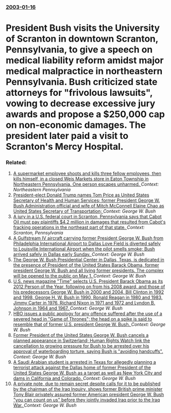 ### [2003-01-16](/news/2003/01/16/index.md)

#  President Bush visits the University of Scranton in downtown Scranton, Pennsylvania, to give a speech on medical liability reform amidst major medical malpractice in northeastern Pennsylvania. Bush criticized state attorneys for "frivolous lawsuits", vowing to decrease excessive jury awards and propose a $250,000 cap on non-economic damages. The president later paid a visit to Scranton's Mercy Hospital.




### Related:

1. [A supermarket employee shoots and kills three fellow employees, then kills himself, in a closed Weis Markets store in Eaton Township in Northeastern Pennsylvania. One person escapes unharmed. ](/news/2017/06/8/a-supermarket-employee-shoots-and-kills-three-fellow-employees-then-kills-himself-in-a-closed-weis-markets-store-in-eaton-township-in-nort.md) _Context: Northeastern Pennsylvania_
2. [President-elect Donald Trump names Tom Price as United States Secretary of Health and Human Services; former President George W. Bush Administration official and wife of Mitch McConnell Elaine Chao as United States Secretary of Transportation; ](/news/2016/11/29/president-elect-donald-trump-names-tom-price-as-united-states-secretary-of-health-and-human-services-former-president-george-w-bush-admini.md) _Context: George W. Bush_
3. [A jury in a U.S. federal court in Scranton, Pennsylvania says that Cabot Oil must pay plaintiffs $4.2 million in damages that resulted from Cabot's fracking operations in the northeast part of that state. ](/news/2016/03/10/a-jury-in-a-u-s-federal-court-in-scranton-pennsylvania-says-that-cabot-oil-must-pay-plaintiffs-4-2-million-in-damages-that-resulted-from.md) _Context: Scranton, Pennsylvania_
4. [A Gulfstream IV aircraft carrying former President George W. Bush from Philadelphia International Airport to Dallas Love Field is diverted safely to Louisville International Airport when the pilot smells smoke; Bush arrived safely in Dallas early Sunday. ](/news/2013/06/15/a-gulfstream-iv-aircraft-carrying-former-president-george-w-bush-from-philadelphia-international-airport-to-dallas-love-field-is-diverted-s.md) _Context: George W. Bush_
5. [The George W. Bush Presidential Center in Dallas, Texas, is dedicated in the presence of President of the United States Barack Obama, former president George W. Bush and all living former presidents. The complex will be opened to the public on May 1. ](/news/2013/04/25/the-george-w-bush-presidential-center-in-dallas-texas-is-dedicated-in-the-presence-of-president-of-the-united-states-barack-obama-former.md) _Context: George W. Bush_
6. [U.S. news magazine "Time" selects U.S. President Barack Obama as its 2012 Person of the Year, following on from his 2008 award, and those of his predecessors George W. Bush in 2000 and 2004, Bill Clinton in 1992 and 1998, George H. W. Bush in 1990, Ronald Reagan in 1980 and 1983, Jimmy Carter in 1976, Richard Nixon in 1971 and 1972 and Lyndon B. Johnson in 1964 and 1967. ](/news/2012/12/19/u-s-news-magazine-time-selects-u-s-president-barack-obama-as-its-2012-person-of-the-year-following-on-from-his-2008-award-and-those-of.md) _Context: George W. Bush_
7. [HBO issues a public apology for any offence suffered after the use of a severed head in "Game of Thrones"; the head on a spike is said to resemble that of former U.S. president George W. Bush. ](/news/2012/06/14/hbo-issues-a-public-apology-for-any-offence-suffered-after-the-use-of-a-severed-head-in-game-of-thrones-the-head-on-a-spike-is-said-to-re.md) _Context: George W. Bush_
8. [Former President of the United States George W. Bush cancels a planned appearance in Switzerland; Human Rights Watch link the cancellation to growing pressure for Bush to be arrested over his approval of waterboarding torture, saying Bush is "avoiding handcuffs". ](/news/2011/02/5/former-president-of-the-united-states-george-w-bush-cancels-a-planned-appearance-in-switzerland-human-rights-watch-link-the-cancellation-t.md) _Context: George W. Bush_
9. [A Saudi Arabian student is arrested in Texas for allegedly planning a terrorist attack against the Dallas home of former President of the United States George W. Bush as a target as well as New York City and dams in California and Colorado. ](/news/2011/02/24/a-saudi-arabian-student-is-arrested-in-texas-for-allegedly-planning-a-terrorist-attack-against-the-dallas-home-of-former-president-of-the-un.md) _Context: George W. Bush_
10. [A private note, due to remain secret despite calls for it to be published by the chairman of the Iraq Inquiry, shows former British prime minister Tony Blair privately assured former American president George W. Bush "you can count on us" before they jointly invaded Iraq prior to the Iraq War. ](/news/2011/01/21/a-private-note-due-to-remain-secret-despite-calls-for-it-to-be-published-by-the-chairman-of-the-iraq-inquiry-shows-former-british-prime-mi.md) _Context: George W. Bush_
